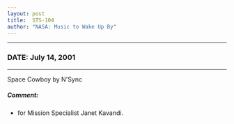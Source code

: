 ```yaml
---
layout: post
title:  STS-104
author: "NASA: Music to Wake Up By"
---
```


----
### DATE: July 14, 2001
----
Space Cowboy by N'Sync

##### Comment:
* for Mission Specialist Janet Kavandi.
